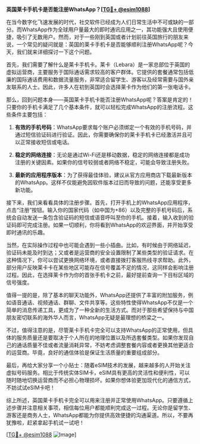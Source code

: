 **英国莱卡手机卡是否能注册WhatsApp？[[TG💪+ @esim1088](https://t.me/s/esim1088)]**

在当今数字化飞速发展的时代，社交软件已经成为人们日常生活中不可或缺的一部分。而WhatsApp作为全球用户量最大的即时通讯应用之一，其功能强大且使用便捷，吸引了无数用户。然而，对于一些刚到英国或者计划前往英国旅行的朋友来说，一个常见的疑问就是：英国的莱卡手机卡是否能够顺利注册WhatsApp呢？今天，我们就来详细探讨一下这个问题。

首先，我们需要了解什么是莱卡手机卡。莱卡（Lebara）是一家总部位于英国的虚拟运营商，主要服务于国际通话需求较高的客户群体。它提供的套餐通常包括低廉的国际通话费用和数据流量服务，非常适合留学生、游客以及经常需要与国外亲友联系的人士。因此，许多人在初到英国时会选择莱卡作为他们的第一张电话卡。

那么，回到问题本身——英国莱卡手机卡能否注册WhatsApp呢？答案是肯定的！只要你的手机卡满足了几个基本条件，就可以轻松完成WhatsApp的注册流程。这些条件主要包括：

1. **有效的手机号码**：WhatsApp要求每个账户必须绑定一个有效的手机号码，并通过短信验证码进行验证。因此，你需要确保你的莱卡手机卡已经激活并且可以正常接收短信或电话。

2. **稳定的网络连接**：无论是通过Wi-Fi还是移动数据，稳定的网络连接都是成功注册的关键因素。如果你的信号较弱或者网络不稳定，可能会导致注册失败。

3. **最新的应用程序版本**：为了获得最佳体验，建议从官方应用商店下载最新版本的WhatsApp。这样不仅能避免因软件版本过旧而导致的问题，还能享受更多新功能。

接下来，我们来看看具体的注册步骤。首先，打开手机上的WhatsApp应用程序，点击“注册”按钮。输入你的国家代码（如中国为+86）以及完整的手机号码后，系统会自动发送一条包含验证码的短信或语音呼叫至你的手机。接着，输入收到的验证码即可完成注册。如果一切顺利，你将看到WhatsApp的欢迎界面，并开始享受即时通讯的乐趣。

当然，在实际操作过程中也可能会遇到一些小插曲。比如，有时候由于网络延迟，验证码未能及时到达；又或者是运营商的安全设置限制了某些类型的验证请求。在这种情况下，你可以尝试更换网络环境，或者直接拨打客服热线寻求帮助。此外，部分用户反映莱卡卡在某些地区可能存在信号覆盖不足的情况，这同样会影响注册过程。因此，在选择莱卡作为你的首张手机卡之前，最好提前查询一下目标区域的信号强度。

值得一提的是，除了基本的聊天功能外，WhatsApp还提供了丰富的附加服务，例如语音通话、视频通话、群聊、文件共享等。这些特性使得WhatsApp不仅是一个简单的消息传递工具，更成为了一种全新的生活方式。而对于那些希望保持与中国朋友密切联系的海外华人而言，WhatsApp无疑是最理想的桥梁之一。

不过，值得注意的是，尽管莱卡手机卡完全可以支持WhatsApp的正常使用，但具体的服务质量还是要取决于个人所在的地理位置以及所选套餐类型。如果你发现自己的通话质量不佳或者流量消耗异常，不妨考虑调整套餐内容或者更换其他更适合的运营商。毕竟，良好的通信体验是保证生活质量的重要组成部分。

最后，再给大家分享一个小贴士：随着eSIM技术的发展，越来越多的人开始关注虚拟号码服务。相比于传统实体SIM卡，eSIM具有更高的灵活性和便利性，可以随时随地切换运营商而不必担心物理损坏。如果你想体验更加现代化的通信方式，不妨试试eSIM卡吧！

综上所述，英国莱卡手机卡完全可以用来注册并正常使用WhatsApp。只要遵循上述步骤并注意相关事项，相信每位用户都能顺利完成这一过程。无论你是留学生、游客还是商务人士，WhatsApp都能为你提供高效便捷的沟通渠道。所以，不要再犹豫啦，赶紧拿起手机试一试吧！

[[TG💪+ @esim1088](https://t.me/s/esim1088) ![Image](https://i.postimg.cc/4NQfJmqS/Snipaste-2025-05-13-00-14-12.png)]